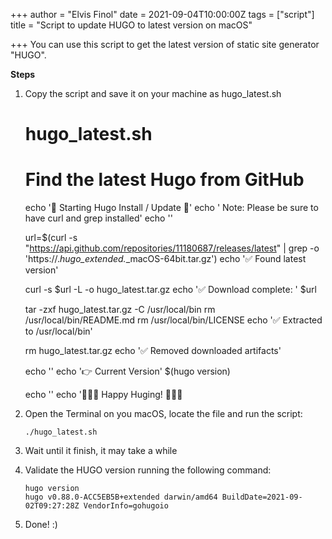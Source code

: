 +++
author = "Elvis Finol"
date = 2021-09-04T10:00:00Z
tags = ["script"]
title = "Script to update HUGO to latest version on macOS"

+++
You can use this script to get the latest version of static site generator "HUGO".

**Steps**

1. Copy the script and save it on your machine as hugo_latest.sh

    # hugo_latest.sh
    # Find the latest Hugo from GitHub
    echo '🐹 Starting Hugo Install / Update 🐹'
    echo '      Note: Please be sure to have curl and grep installed'
    echo ''
    
    url=$(curl -s "https://api.github.com/repositories/11180687/releases/latest" | grep -o 'https://.*hugo_extended.*_macOS-64bit.tar.gz')
    echo '✅ Found latest version'
    
    curl -s $url -L -o hugo_latest.tar.gz
    echo '✅ Download complete: ' $url
    
    tar -zxf hugo_latest.tar.gz -C /usr/local/bin
    rm /usr/local/bin/README.md
    rm /usr/local/bin/LICENSE
    echo '✅ Extracted to /usr/local/bin'
    
    rm hugo_latest.tar.gz
    echo '✅ Removed downloaded artifacts'
    
    echo ''
    echo '👉 Current Version' $(hugo version)
    
    echo ''
    echo '🎉🎉🎉 Happy Huging! 🎉🎉🎉

2. Open the Terminal on you macOS, locate the file and run the script:

       ./hugo_latest.sh
3. Wait until it finish, it may take a while
4. Validate the HUGO version running the following command:

       hugo version
       hugo v0.88.0-ACC5EB5B+extended darwin/amd64 BuildDate=2021-09-02T09:27:28Z VendorInfo=gohugoio
5. Done! :)